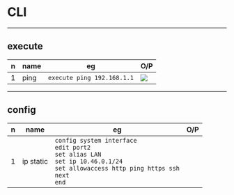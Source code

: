 # CLI

---

## execute
|n|name|eg|O/P|
|-|----|--|---|
|1|ping|`execute ping 192.168.1.1`|<img src="https://i.imgur.com/EreUhLZ.png">|

---

## config
|n|name|eg|O/P|
|-|----|--|---|
|1|ip static|`config system interface`<br/>`edit port2`<br/>`set alias LAN`<br/>`set ip 10.46.0.1/24`<br/>`set allowaccess http ping https ssh`<br/>`next`<br/>`end`|
